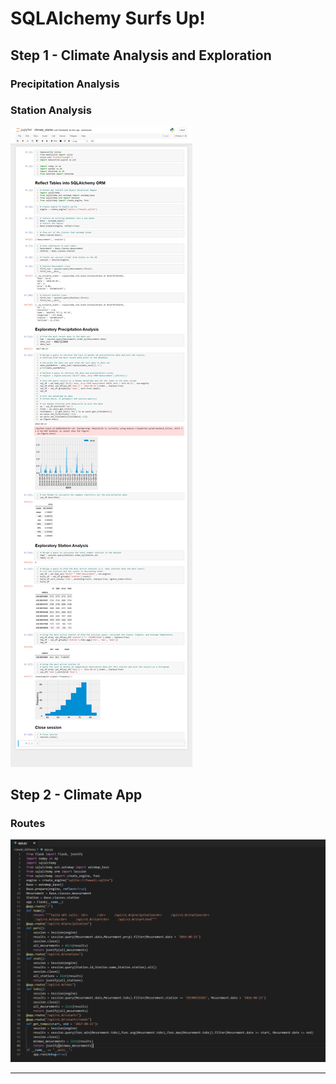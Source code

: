 # SQLAlchemy Surfs Up!


## Step 1 - Climate Analysis and Exploration

### Precipitation Analysis
### Station Analysis
![jupyter](notebook.png)


## Step 2 - Climate App

### Routes

![vscode](app_py.png)
- - -
